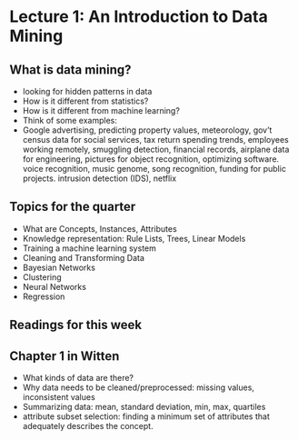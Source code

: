 Lecture 1: An Introduction to Data Mining
=========================================
## What is data mining?

* looking for hidden patterns in data
* How is it different from statistics?
* How is it different from machine learning?
* Think of some examples: 
 * Google advertising, predicting property values, meteorology, gov’t census data for social services, tax return spending trends, employees working remotely, smuggling detection, financial records, airplane data for engineering, pictures for object recognition, optimizing software. voice recognition, music genome, song recognition, funding for public projects. intrusion detection (IDS), netflix

## Topics for the quarter

* What are Concepts, Instances, Attributes
* Knowledge representation: Rule Lists, Trees, Linear Models
* Training a machine learning system
* Cleaning and Transforming Data
* Bayesian Networks
* Clustering
* Neural Networks
* Regression

## Readings for this week

## Chapter 1 in Witten

* What kinds of data are there?
* Why data needs to be cleaned/preprocessed: missing values, inconsistent values
* Summarizing data: mean, standard deviation, min, max, quartiles
* attribute subset selection: finding a minimum set of attributes that adequately describes the concept.

